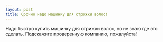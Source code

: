 ```yaml
---
layout: post 
title: Срочно надо машинку для стрижки волос! 
--- 
```

Надо быстро купить машинку для стрижки волос, но не знаю где это сделать. Подскажите проверенную компанию, пожалуйста!